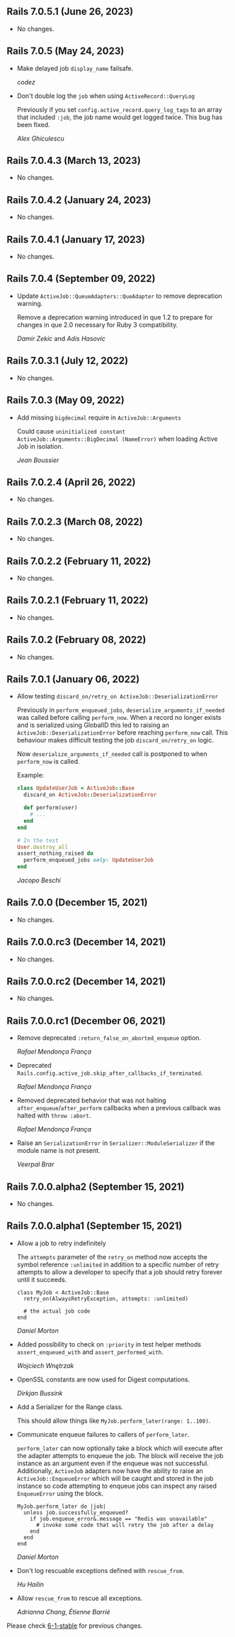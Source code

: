 ## Rails 7.0.5.1 (June 26, 2023) ##

*   No changes.


## Rails 7.0.5 (May 24, 2023) ##

*   Make delayed job `display_name` failsafe.

    *codez*

*   Don't double log the `job` when using `ActiveRecord::QueryLog`

    Previously if you set `config.active_record.query_log_tags` to an array that included
    `:job`, the job name would get logged twice. This bug has been fixed.

    *Alex Ghiculescu*


## Rails 7.0.4.3 (March 13, 2023) ##

*   No changes.


## Rails 7.0.4.2 (January 24, 2023) ##

*   No changes.


## Rails 7.0.4.1 (January 17, 2023) ##

*   No changes.


## Rails 7.0.4 (September 09, 2022) ##

*   Update `ActiveJob::QueueAdapters::QueAdapter` to remove deprecation warning.

    Remove a deprecation warning introduced in que 1.2 to prepare for changes in
    que 2.0 necessary for Ruby 3 compatibility.

    *Damir Zekic* and *Adis Hasovic*

## Rails 7.0.3.1 (July 12, 2022) ##

*   No changes.


## Rails 7.0.3 (May 09, 2022) ##

*   Add missing `bigdecimal` require in `ActiveJob::Arguments`

    Could cause `uninitialized constant ActiveJob::Arguments::BigDecimal (NameError)`
    when loading Active Job in isolation.

    *Jean Boussier*

## Rails 7.0.2.4 (April 26, 2022) ##

*   No changes.


## Rails 7.0.2.3 (March 08, 2022) ##

*   No changes.


## Rails 7.0.2.2 (February 11, 2022) ##

*   No changes.


## Rails 7.0.2.1 (February 11, 2022) ##

*   No changes.


## Rails 7.0.2 (February 08, 2022) ##

*   No changes.


## Rails 7.0.1 (January 06, 2022) ##

*   Allow testing `discard_on/retry_on ActiveJob::DeserializationError`

    Previously in `perform_enqueued_jobs`, `deserialize_arguments_if_needed`
    was called before calling `perform_now`. When a record no longer exists
    and is serialized using GlobalID this led to raising
    an `ActiveJob::DeserializationError` before reaching `perform_now` call.
    This behaviour makes difficult testing the job `discard_on/retry_on` logic.

    Now `deserialize_arguments_if_needed` call is postponed to when `perform_now`
    is called.

    Example:

    ```ruby
    class UpdateUserJob < ActiveJob::Base
      discard_on ActiveJob::DeserializationError

      def perform(user)
        # ...
      end
    end

    # In the test
    User.destroy_all
    assert_nothing_raised do
      perform_enqueued_jobs only: UpdateUserJob
    end
    ```

    *Jacopo Beschi*


## Rails 7.0.0 (December 15, 2021) ##

*   No changes.


## Rails 7.0.0.rc3 (December 14, 2021) ##

*   No changes.


## Rails 7.0.0.rc2 (December 14, 2021) ##

*   No changes.

## Rails 7.0.0.rc1 (December 06, 2021) ##

*   Remove deprecated `:return_false_on_aborted_enqueue` option.

    *Rafael Mendonça França*

*   Deprecated `Rails.config.active_job.skip_after_callbacks_if_terminated`.

    *Rafael Mendonça França*

*   Removed deprecated behavior that was not halting `after_enqueue`/`after_perform` callbacks when a
    previous callback was halted with `throw :abort`.

    *Rafael Mendonça França*

*   Raise an `SerializationError` in `Serializer::ModuleSerializer`
    if the module name is not present.

    *Veerpal Brar*


## Rails 7.0.0.alpha2 (September 15, 2021) ##

*   No changes.


## Rails 7.0.0.alpha1 (September 15, 2021) ##

*   Allow a job to retry indefinitely

    The `attempts` parameter of the `retry_on` method now accepts the
    symbol reference `:unlimited` in addition to a specific number of retry
    attempts to allow a developer to specify that a job should retry
    forever until it succeeds.

        class MyJob < ActiveJob::Base
          retry_on(AlwaysRetryException, attempts: :unlimited)

          # the actual job code
        end

    *Daniel Morton*

*   Added possibility to check on `:priority` in test helper methods
    `assert_enqueued_with` and `assert_performed_with`.

    *Wojciech Wnętrzak*

*   OpenSSL constants are now used for Digest computations.

    *Dirkjan Bussink*

*   Add a Serializer for the Range class.

    This should allow things like `MyJob.perform_later(range: 1..100)`.

*   Communicate enqueue failures to callers of `perform_later`.

    `perform_later` can now optionally take a block which will execute after
    the adapter attempts to enqueue the job. The block will receive the job
    instance as an argument even if the enqueue was not successful.
    Additionally, `ActiveJob` adapters now have the ability to raise an
    `ActiveJob::EnqueueError` which will be caught and stored in the job
    instance so code attempting to enqueue jobs can inspect any raised
    `EnqueueError` using the block.

        MyJob.perform_later do |job|
          unless job.successfully_enqueued?
            if job.enqueue_error&.message == "Redis was unavailable"
              # invoke some code that will retry the job after a delay
            end
          end
        end

    *Daniel Morton*

*   Don't log rescuable exceptions defined with `rescue_from`.

    *Hu Hailin*

*   Allow `rescue_from` to rescue all exceptions.

    *Adrianna Chang*, *Étienne Barrié*


Please check [6-1-stable](https://github.com/rails/rails/blob/6-1-stable/activejob/CHANGELOG.md) for previous changes.
